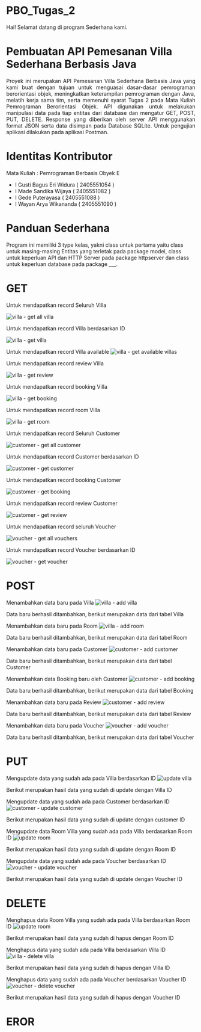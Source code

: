 # PBO_Tugas_2
Hai! Selamat datang di program Sederhana kami.

# Pembuatan API Pemesanan Villa Sederhana Berbasis Java
<div align="justify">Proyek ini merupakan API Pemesanan Villa Sederhana Berbasis Java yang kami buat dengan tujuan untuk menguasai dasar-dasar pemrograman berorientasi objek, meningkatkan keterampilan pemrograman dengan Java, melatih kerja sama tim, serta memenuhi syarat Tugas 2 pada Mata Kuliah Pemrograman Berorientasi Objek. API digunakan untuk melakukan manipulasi data pada tiap entitas dari database dan mengatur GET, POST, PUT, DELETE. Response yang diberikan oleh server API menggunakan format JSON serta data disimpan pada Database SQLite. Untuk pengujian aplikasi dilakukan pada aplikasi Postman.</div>

# Identitas Kontributor
Mata Kuliah : Pemrograman Berbasis Obyek E 
- I Gusti Bagus Eri Widura  ( 2405551054 ) 
- I Made Sandika Wijaya	    ( 2405551082 ) 
- I Gede Puterayasa	        ( 2405551088 ) 
- I Wayan Arya Wikananda    ( 2405551090 )

# Panduan Sederhana
Program ini memiliki 3 type kelas, yakni class untuk pertama yaitu class untuk masing-masing Entitas yang terletak pada package model, class untuk keperluan API dan HTTP Server pada package httpserver dan class untuk keperluan database pada package ___.

# GET
Untuk mendapatkan record Seluruh Villa

![villa - get all villa](https://github.com/user-attachments/assets/c294f6ab-e504-40ca-b612-1ce398929faf)

Untuk mendapatkan record Villa berdasarkan ID

![villa - get villa](https://github.com/user-attachments/assets/fbb18580-a900-416a-b2d3-9b05e2f111c3)

Untuk mendapatkan record Villa available
![villa - get available villas](https://github.com/user-attachments/assets/b80c872e-73cc-4b8a-a57e-e839ca452ba9)

Untuk mendapatkan record review Villa

![villa - get review](https://github.com/user-attachments/assets/ea5b69e0-7e84-4a68-a92d-6c60e6aebff2)

Untuk mendapatkan record booking Villa

![villa - get booking](https://github.com/user-attachments/assets/cd14660a-e6d5-4bb9-b454-789faebc570b)

Untuk mendapatkan record room Villa

![villa - get room](https://github.com/user-attachments/assets/150bb4a4-db00-4d6f-a05e-11f1272c256b)

Untuk mendapatkan record Seluruh Customer

![customer - get all customer](https://github.com/user-attachments/assets/91d026c2-107f-47f8-97d5-6d5bb1250386)

Untuk mendapatkan record Customer berdasarkan ID

![customer - get customer](https://github.com/user-attachments/assets/9989a560-60bf-48c1-a4c3-b75997d72418)

Untuk mendapatkan record booking Customer

![customer - get booking](https://github.com/user-attachments/assets/c7587214-de5a-40e0-b2d0-bd912d4bdc28)

Untuk mendapatkan record review Customer

![customer - get review](https://github.com/user-attachments/assets/9f1e245f-bd73-45aa-9513-a5f16a8a3310)

Untuk mendapatkan record seluruh Voucher

![voucher - get all vouchers](https://github.com/user-attachments/assets/98f1d078-0e50-4ae3-b951-3dd7dd49ea39)

Untuk mendapatkan record Voucher berdasarkan ID

![voucher - get voucher](https://github.com/user-attachments/assets/78bfcccf-8f66-4bac-83c4-ee6a0b22e00b)


# POST
Menambahkan data baru pada Villa
![villa - add villa](https://github.com/user-attachments/assets/b324fc91-89c3-420f-af5a-3585b1bbfa40)

Data baru berhasil ditambahkan, berikut merupakan data dari tabel Villa


Menambahkan data baru pada Room
![villa - add room](https://github.com/user-attachments/assets/a7771291-db33-4db3-98c1-835ba7da3c53)

Data baru berhasil ditambahkan, berikut merupakan data dari tabel Room


Menambahkan data baru pada Customer
![customer - add customer](https://github.com/user-attachments/assets/27b2ba73-daf0-4149-ac26-dc13dbac4f1f)

Data baru berhasil ditambahkan, berikut merupakan data dari tabel Customer


Menambahkan data Booking baru oleh Customer
![customer - add booking](https://github.com/user-attachments/assets/6768b765-14c2-4964-b6b7-992a39ed4c6e)

Data baru berhasil ditambahkan, berikut merupakan data dari tabel Booking


Menambahkan data baru pada Review
![customer - add review](https://github.com/user-attachments/assets/2dc58f34-ebee-4dfd-89c2-83007c1f2626)

Data baru berhasil ditambahkan, berikut merupakan data dari tabel Review


Menambahkan data baru pada Voucher
![voucher - add voucher](https://github.com/user-attachments/assets/032c1a64-e093-4391-96ea-b78d189d9af2)

Data baru berhasil ditambahkan, berikut merupakan data dari tabel Voucher


# PUT
Mengupdate data yang sudah ada pada Villa berdasarkan ID 
![update villa](https://github.com/user-attachments/assets/803d8ae7-03d3-4283-9dd7-5231ded72c20)

Berikut merupakan hasil data yang sudah di update dengan Villa ID


Mengupdate data yang sudah ada pada Customer berdasarkan ID
![customer - update customer](https://github.com/user-attachments/assets/979fad1d-ea1f-478a-b39e-751c5988a376)

Berikut merupakan hasil data yang sudah di update dengan customer ID


Mengupdate data Room Villa yang sudah ada pada Villa berdasarkan Room ID
![update room](https://github.com/user-attachments/assets/17fff1eb-9fdb-419c-8840-b4856378b546)

Berikut merupakan hasil data yang sudah di update dengan Room ID 


Mengupdate data yang sudah ada pada Voucher berdasarkan ID
![voucher - update voucher](https://github.com/user-attachments/assets/ff3280a5-ea06-427d-a508-38389478f5b7)

Berikut merupakan hasil data yang sudah di update dengan Voucher ID


# DELETE
Menghapus data Room Villa yang sudah ada pada Villa berdasarkan Room ID
![update room](https://github.com/user-attachments/assets/36c96b19-0087-40fe-845e-e12055629a94)

Berikut merupakan hasil data yang sudah di hapus dengan Room ID


Menghapus data yang sudah ada pada Villa berdasarkan Villa ID
![villa - delete villa](https://github.com/user-attachments/assets/53be5e1d-a5e0-4639-ad51-b86e0b899bf7)

Berikut merupakan hasil data yang sudah di hapus dengan Villa ID


Menghapus data yang sudah ada pada Voucher berdasarkan Voucher ID
![voucher - delete voucher](https://github.com/user-attachments/assets/d47b4689-bab7-4d93-803f-f6820efd54e7)

Berikut merupakan hasil data yang sudah di hapus dengan Voucher ID

# EROR
